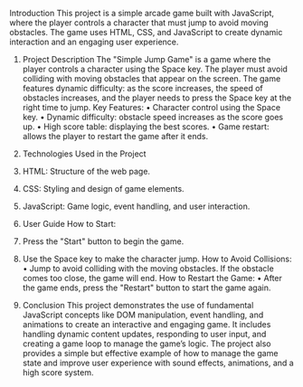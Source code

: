 Introduction
This project is a simple arcade game built with JavaScript, where the player controls a character that must jump to avoid moving obstacles. The game uses HTML, CSS, and JavaScript to create dynamic interaction and an engaging user experience.
1. Project Description
The "Simple Jump Game" is a game where the player controls a character using the Space key. The player must avoid colliding with moving obstacles that appear on the screen. The game features dynamic difficulty: as the score increases, the speed of obstacles increases, and the player needs to press the Space key at the right time to jump.
Key Features:
•	Character control using the Space key.
•	Dynamic difficulty: obstacle speed increases as the score goes up.
•	High score table: displaying the best scores.
•	Game restart: allows the player to restart the game after it ends.
2. Technologies Used in the Project
  1.	HTML: Structure of the web page.
  2.	CSS: Styling and design of game elements.
  3.	JavaScript: Game logic, event handling, and user interaction.
3. User Guide
How to Start:
1.	Press the "Start" button to begin the game.
2.	Use the Space key to make the character jump.
How to Avoid Collisions:
•	Jump to avoid colliding with the moving obstacles. If the obstacle comes too close, the game will end.
How to Restart the Game:
•	After the game ends, press the "Restart" button to start the game again.

4. Conclusion
This project demonstrates the use of fundamental JavaScript concepts like DOM manipulation, event handling, and animations to create an interactive and engaging game. It includes handling dynamic content updates, responding to user input, and creating a game loop to manage the game’s logic. The project also provides a simple but effective example of how to manage the game state and improve user experience with sound effects, animations, and a high score system.
